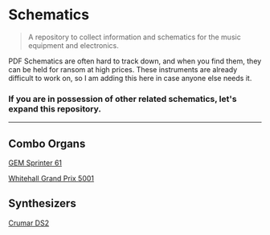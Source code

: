 # Schematics
> A repository to collect information and schematics for the music equipment and electronics.

PDF Schematics are often hard to track down, and when you find them, they can be held for ransom at high prices. These instruments are already difficult to work on, so I am adding this here in case anyone else needs it.

### If you are in possession of other related schematics, let's expand this repository.

---
## Combo Organs
[GEM Sprinter 61](https://github.com/joeynotjoe/schematics/blob/master/Combo%20Organs/GEM/GEM%20Sprinter%2061%20Schematics%202nd%20Edition%20-%201981.pdf)

[Whitehall Grand Prix 5001](https://github.com/joeynotjoe/schematics/blob/master/Combo%20Organs/Whitehall/Whitehall%20Grand%20Prix%20Model%205001%20Combo%20Organ%20Schematic.jpg)

## Synthesizers
[Crumar DS2](https://github.com/joeynotjoe/schematics/blob/master/Synthesizers/Crumar/Crumar%20DS2%20Schematic.pdf)
